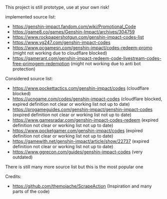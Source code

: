 This project is still prototype, use at your own risk!

implemented source list:

- https://genshin-impact.fandom.com/wiki/Promotional_Code
- https://game8.co/games/Genshin-Impact/archives/304759
- https://www.rockpapershotgun.com/genshin-impact-codes-list
- https://www.vg247.com/genshin-impact-codes
- https://www.pcgamesn.com/genshin-impact/codes-redeem-promo (might not working due to cloudflare blocked)
- https://gamerant.com/genshin-impact-redeem-code-livestream-codes-free-primogem-redemption (might not working due to anti bot protection)

Considered source list:

- https://www.pockettactics.com/genshin-impact/codes (cloudflare blocked)
- https://ucngame.com/codes/genshin-impact-codes (cloudflare blocked, expired definition not clear or working list not up to date)
- https://progameguides.com/genshin-impact/genshin-impact-codes (expired definition not clear or working list not up to date)
- https://www.gamesradar.com/genshin-impact-codes-redeem (expired definition not clear or working list not up to date)
- https://www.pocketgamer.com/genshin-impact/codes (expired definition not clear or working list not up to date)
- https://gamewith.net/genshin-impact/article/show/22737 (expired definition not clear or working list not up to date)
- https://www.ggrecon.com/guides/genshin-impact-codes (very outdated)

There is still many more source list but this is the most popular one

Credits:

- https://github.com/themojache/ScrapeAction (Inspiration and many parts of the code)
